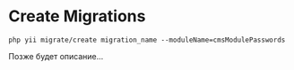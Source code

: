 # Create Migrations

```
php yii migrate/create migration_name --moduleName=cmsModulePasswords
```

Позже будет описание...
